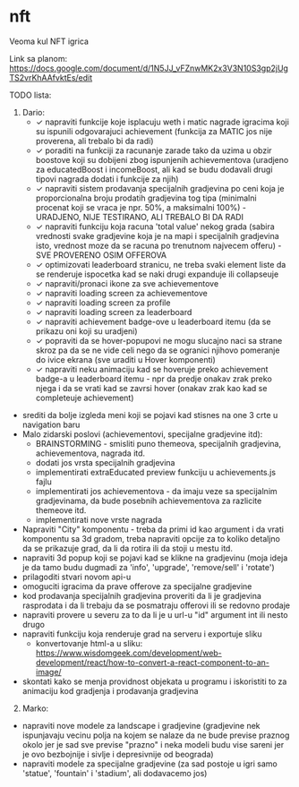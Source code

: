 # nft
Veoma kul NFT igrica

Link sa planom: https://docs.google.com/document/d/1N5JJ_vFZnwMK2x3V3N10S3gp2jUgTS2vrKhAAfvktEs/edit

TODO lista:
1. Dario:
    - ✓ napraviti funkcije koje isplacuju weth i matic nagrade igracima koji su ispunili odgovarajuci achievement (funkcija za MATIC jos nije proverena, ali trebalo bi da radi)
    - ✓ poraditi na funkciji za racunanje zarade tako da uzima u obzir boostove koji su dobijeni zbog ispunjenih achievementova (uradjeno za educatedBoost i incomeBoost, ali kad se budu dodavali drugi tipovi nagrada dodati i funkcije za njih)
    - ✓ napraviti sistem prodavanja specijalnih gradjevina po ceni koja je proporcionalna broju prodatih gradjevina tog tipa (minimalni procenat koji se vraca je npr. 50%, a maksimalni 100%) - URADJENO, NIJE TESTIRANO, ALI TREBALO BI DA RADI
    - ✓ napraviti funkciju koja racuna 'total value' nekog grada (sabira vrednosti svake gradjevine koja je na mapi i specijalnih gradjevina isto, vrednost moze da se racuna po trenutnom najvecem offeru) - SVE PROVERENO OSIM OFFEROVA
    - ✓ optimizovati leaderboard stranicu, ne treba svaki element liste da se renderuje ispocetka kad se naki drugi expanduje ili collapseuje
    - ✓ napraviti/pronaci ikone za sve achievementove
    - ✓ napraviti loading screen za achievementove
    - ✓ napraviti loading screen za profile
    - ✓ napraviti loading screen za leaderboard
    - ✓ napraviti achievement badge-ove u leaderboard itemu (da se prikazu oni koji su uradjeni)
    - ✓ popraviti da se hover-popupovi ne mogu slucajno naci sa strane skroz pa da se ne vide celi nego da se ogranici njihovo pomeranje do ivice ekrana (sve uraditi u Hover komponenti)
    - ✓ napraviti neku animaciju kad se hoveruje preko achievement badge-a u leaderboard itemu - npr da predje onakav zrak preko njega i da se vrati kad se zavrsi hover (onakav zrak kao kad se completeuje achievement)
- srediti da bolje izgleda meni koji se pojavi kad stisnes na one 3 crte u navigation baru
- Malo zidarski poslovi (achievementovi, specijalne gradjevine itd):
    - BRAINSTORMING - smisliti puno themeova, specijalnih gradjevina, achievementova, nagrada itd.
    - dodati jos vrsta specijalnih gradjevina
    - implementirati extraEducated preview funkciju u achievements.js fajlu
    - implementirati jos achievementova - da imaju veze sa specijalnim gradjevinama, da bude posebnih achievementova za razlicite themeove itd.
    - implementirati nove vrste nagrada
- Napraviti "City" komponentu - treba da primi id kao argument i da vrati komponentu sa 3d gradom, treba napraviti opcije za to koliko detaljno da se prikazuje grad, da li da rotira ili da stoji u mestu itd.
- napraviti 3d popup koji se pojavi kad se klikne na gradjevinu (moja ideja je da tamo budu dugmadi za 'info', 'upgrade', 'remove/sell' i 'rotate')
- prilagoditi stvari novom api-u
- omoguciti igracima da prave offerove za specijalne gradjevine
- kod prodavanja specijalnih gradjevina proveriti da li je gradjevina rasprodata i da li trebaju da se posmatraju offerovi ili se redovno prodaje
- napraviti provere u severu za to da li je u url-u "id" argument int ili nesto drugo
- napraviti funkciju koja renderuje grad na serveru i exportuje sliku
    - konvertovanje html-a u sliku: https://www.wisdomgeek.com/development/web-development/react/how-to-convert-a-react-component-to-an-image/
- skontati kako se menja providnost objekata u programu i iskoristiti to za animaciju kod gradjenja i prodavanja gradjevina

2. Marko:
- napraviti nove modele za landscape i gradjevine (gradjevine nek ispunjavaju vecinu polja na kojem se nalaze da ne bude previse praznog okolo jer je sad sve previse "prazno" i neka modeli budu vise sareni jer je ovo bezbojnije i sivlje i depresivnije od beograda)
- napraviti modele za specijalne gradjevine (za sad postoje u igri samo 'statue', 'fountain' i 'stadium', ali dodavacemo jos)